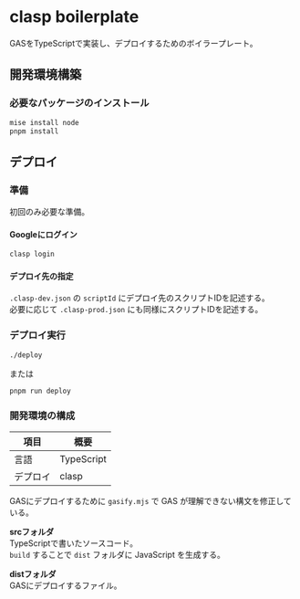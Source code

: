 # clasp boilerplate

GASをTypeScriptで実装し、デプロイするためのボイラープレート。

## 開発環境構築

### 必要なパッケージのインストール

```bash
mise install node
pnpm install
```

## デプロイ

### 準備

初回のみ必要な準備。

#### Googleにログイン

```bash
clasp login
```

#### デプロイ先の指定

`.clasp-dev.json` の `scriptId` にデプロイ先のスクリプトIDを記述する。  
必要に応じて `.clasp-prod.json` にも同様にスクリプトIDを記述する。

### デプロイ実行

```bash
./deploy
```

または

```bash
pnpm run deploy
```

### 開発環境の構成

| 項目     | 概要       |
| -------- | ---------- |
| 言語     | TypeScript |
| デプロイ | clasp      |

GASにデプロイするために `gasify.mjs` で GAS が理解できない構文を修正している。

**srcフォルダ**  
TypeScriptで書いたソースコード。  
`build` することで `dist` フォルダに JavaScript を生成する。

**distフォルダ**  
GASにデプロイするファイル。
